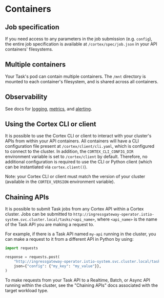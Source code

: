 # Containers

## Job specification

If you need access to any parameters in the job submission (e.g. `config`), the entire job specification is available at `/cortex/spec/job.json` in your API containers' filesystems.

## Multiple containers

Your Task's pod can contain multiple containers. The `/mnt` directory is mounted to each container's filesystem, and is shared across all containers.

## Observability

See docs for [logging](../../clusters/observability/logging.md), [metrics](../../clusters/observability/metrics.md), and [alerting](../../clusters/observability/metrics.md).

## Using the Cortex CLI or client

It is possible to use the Cortex CLI or client to interact with your cluster's APIs from within your API containers. All containers will have a CLI configuration file present at `/cortex/client/cli.yaml`, which is configured to connect to the cluster. In addition, the `CORTEX_CLI_CONFIG_DIR` environment variable is set to `/cortex/client` by default. Therefore, no additional configuration is required to use the CLI or Python client (which can be instantiated via `cortex.client()`).

Note: your Cortex CLI or client must match the version of your cluster (available in the `CORTEX_VERSION` environment variable).

## Chaining APIs

It is possible to submit Task jobs from any Cortex API within a Cortex cluster. Jobs can be submitted to `http://ingressgateway-operator.istio-system.svc.cluster.local/tasks/<api_name>`, where `<api_name>` is the name of the Task API you are making a request to.

For example, if there is a Task API named `my-api` running in the cluster, you can make a request to it from a different API in Python by using:

```python
import requests

response = requests.post(
    "http://ingressgateway-operator.istio-system.svc.cluster.local/tasks/my-api",
    json={"config": {"my_key": "my_value"}},
)
```

To make requests from your Task API to a Realtime, Batch, or Async API running within the cluster, see the "Chaining APIs" docs associated with the target workload type.
